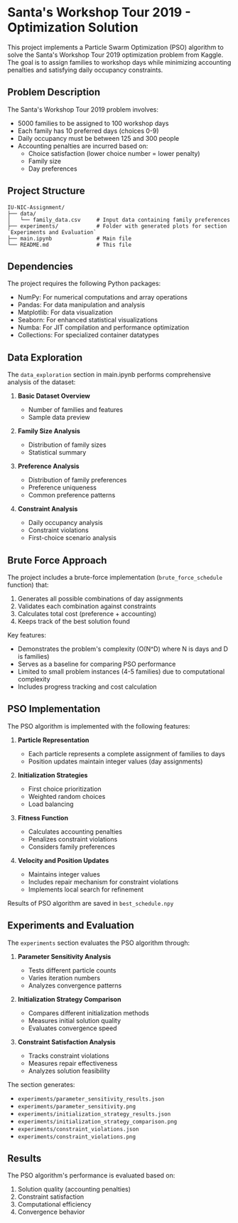 # Santa's Workshop Tour 2019 - Optimization Solution

This project implements a Particle Swarm Optimization (PSO) algorithm to solve the Santa's Workshop Tour 2019 optimization problem from Kaggle. The goal is to assign families to workshop days while minimizing accounting penalties and satisfying daily occupancy constraints.

## Problem Description

The Santa's Workshop Tour 2019 problem involves:
- 5000 families to be assigned to 100 workshop days
- Each family has 10 preferred days (choices 0-9)
- Daily occupancy must be between 125 and 300 people
- Accounting penalties are incurred based on:
  - Choice satisfaction (lower choice number = lower penalty)
  - Family size
  - Day preferences

## Project Structure

```
IU-NIC-Assignment/
├── data/
│   └── family_data.csv     # Input data containing family preferences
├── experiments/            # Folder with generated plots for section `Experiments and Evaluation`
├── main.ipynb              # Main file
└── README.md               # This file
```

## Dependencies

The project requires the following Python packages:
- NumPy: For numerical computations and array operations
- Pandas: For data manipulation and analysis
- Matplotlib: For data visualization
- Seaborn: For enhanced statistical visualizations
- Numba: For JIT compilation and performance optimization
- Collections: For specialized container datatypes


## Data Exploration

The `data_exploration` section in main.ipynb performs comprehensive analysis of the dataset:

1. **Basic Dataset Overview**
   - Number of families and features
   - Sample data preview

2. **Family Size Analysis**
   - Distribution of family sizes
   - Statistical summary

3. **Preference Analysis**
   - Distribution of family preferences
   - Preference uniqueness
   - Common preference patterns

4. **Constraint Analysis**
   - Daily occupancy analysis
   - Constraint violations
   - First-choice scenario analysis


## Brute Force Approach

The project includes a brute-force implementation (`brute_force_schedule` function) that:
1. Generates all possible combinations of day assignments
2. Validates each combination against constraints
3. Calculates total cost (preference + accounting)
4. Keeps track of the best solution found

Key features:
- Demonstrates the problem's complexity (O(N^D) where N is days and D is families)
- Serves as a baseline for comparing PSO performance
- Limited to small problem instances (4-5 families) due to computational complexity
- Includes progress tracking and cost calculation

## PSO Implementation

The PSO algorithm is implemented with the following features:

1. **Particle Representation**
   - Each particle represents a complete assignment of families to days
   - Position updates maintain integer values (day assignments)

2. **Initialization Strategies**
   - First choice prioritization
   - Weighted random choices
   - Load balancing

3. **Fitness Function**
   - Calculates accounting penalties
   - Penalizes constraint violations
   - Considers family preferences

4. **Velocity and Position Updates**
   - Maintains integer values
   - Includes repair mechanism for constraint violations
   - Implements local search for refinement

Results of PSO algorithm are saved in `best_schedule.npy`

## Experiments and Evaluation

The `experiments` section evaluates the PSO algorithm through:

1. **Parameter Sensitivity Analysis**
   - Tests different particle counts
   - Varies iteration numbers
   - Analyzes convergence patterns

2. **Initialization Strategy Comparison**
   - Compares different initialization methods
   - Measures initial solution quality
   - Evaluates convergence speed

3. **Constraint Satisfaction Analysis**
   - Tracks constraint violations
   - Measures repair effectiveness
   - Analyzes solution feasibility

The section generates:
- `experiments/parameter_sensitivity_results.json`
- `experiments/parameter_sensitivity.png`
- `experiments/initialization_strategy_results.json`
- `experiments/initialization_strategy_comparison.png`
- `experiments/constraint_violations.json`
- `experiments/constraint_violations.png`

## Results

The PSO algorithm's performance is evaluated based on:
1. Solution quality (accounting penalties)
2. Constraint satisfaction
3. Computational efficiency
4. Convergence behavior